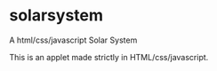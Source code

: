 solarsystem
===========

A html/css/javascript Solar System


This is an applet made strictly in HTML/css/javascript.
